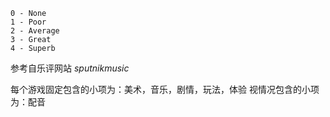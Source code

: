 
```
0 - None
1 - Poor
2 - Average
3 - Great
4 - Superb
```

参考自乐评网站 *sputnikmusic* 

每个游戏固定包含的小项为：美术，音乐，剧情，玩法，体验
视情况包含的小项为：配音


